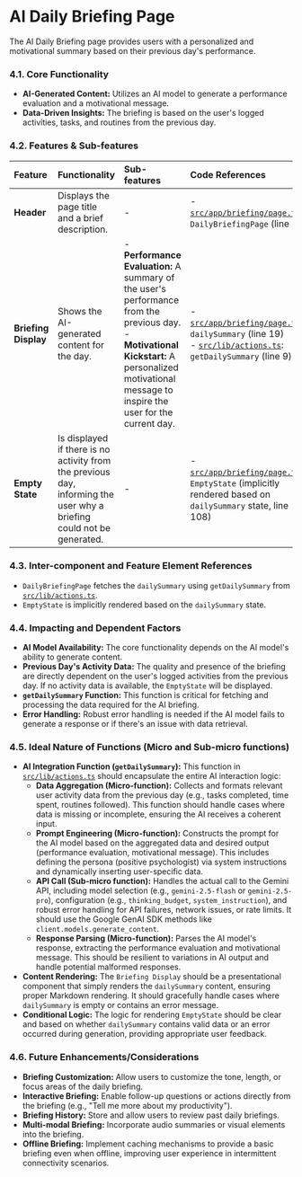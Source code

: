 # AI Daily Briefing Page

The AI Daily Briefing page provides users with a personalized and motivational summary based on their previous day's performance.

### 4.1. Core Functionality

*   **AI-Generated Content:** Utilizes an AI model to generate a performance evaluation and a motivational message.
*   **Data-Driven Insights:** The briefing is based on the user's logged activities, tasks, and routines from the previous day.

### 4.2. Features & Sub-features

| Feature | Functionality | Sub-features | Code References |
| :--- | :--- | :--- | :--- |
| **Header** | Displays the page title and a brief description. | - | - [`src/app/briefing/page.tsx`](src/app/briefing/page.tsx): `DailyBriefingPage` (line 13) |
| **Briefing Display** | Shows the AI-generated content for the day. | - **Performance Evaluation:** A summary of the user's performance from the previous day.<br>- **Motivational Kickstart:** A personalized motivational message to inspire the user for the current day. | - [`src/app/briefing/page.tsx`](src/app/briefing/page.tsx): `dailySummary` (line 19)<br>- [`src/lib/actions.ts`](src/lib/actions.ts): `getDailySummary` (line 9) |
| **Empty State** | Is displayed if there is no activity from the previous day, informing the user why a briefing could not be generated. | - | - [`src/app/briefing/page.tsx`](src/app/briefing/page.tsx): `EmptyState` (implicitly rendered based on `dailySummary` state, line 108) |

### 4.3. Inter-component and Feature Element References

*   `DailyBriefingPage` fetches the `dailySummary` using `getDailySummary` from [`src/lib/actions.ts`](src/lib/actions.ts).
*   `EmptyState` is implicitly rendered based on the `dailySummary` state.

### 4.4. Impacting and Dependent Factors

*   **AI Model Availability:** The core functionality depends on the AI model's ability to generate content.
*   **Previous Day's Activity Data:** The quality and presence of the briefing are directly dependent on the user's logged activities from the previous day. If no activity data is available, the `EmptyState` will be displayed.
*   **`getDailySummary` Function:** This function is critical for fetching and processing the data required for the AI briefing.
*   **Error Handling:** Robust error handling is needed if the AI model fails to generate a response or if there's an issue with data retrieval.

### 4.5. Ideal Nature of Functions (Micro and Sub-micro functions)

*   **AI Integration Function (`getDailySummary`):** This function in [`src/lib/actions.ts`](src/lib/actions.ts) should encapsulate the entire AI interaction logic:
    *   **Data Aggregation (Micro-function):** Collects and formats relevant user activity data from the previous day (e.g., tasks completed, time spent, routines followed). This function should handle cases where data is missing or incomplete, ensuring the AI receives a coherent input.
    *   **Prompt Engineering (Micro-function):** Constructs the prompt for the AI model based on the aggregated data and desired output (performance evaluation, motivational message). This includes defining the persona (positive psychologist) via system instructions and dynamically inserting user-specific data.
    *   **API Call (Sub-micro function):** Handles the actual call to the Gemini API, including model selection (e.g., `gemini-2.5-flash` or `gemini-2.5-pro`), configuration (e.g., `thinking_budget`, `system_instruction`), and robust error handling for API failures, network issues, or rate limits. It should use the Google GenAI SDK methods like `client.models.generate_content`.
    *   **Response Parsing (Micro-function):** Parses the AI model's response, extracting the performance evaluation and motivational message. This should be resilient to variations in AI output and handle potential malformed responses.
*   **Content Rendering:** The `Briefing Display` should be a presentational component that simply renders the `dailySummary` content, ensuring proper Markdown rendering. It should gracefully handle cases where `dailySummary` is empty or contains an error message.
*   **Conditional Logic:** The logic for rendering `EmptyState` should be clear and based on whether `dailySummary` contains valid data or an error occurred during generation, providing appropriate user feedback.

### 4.6. Future Enhancements/Considerations

*   **Briefing Customization:** Allow users to customize the tone, length, or focus areas of the daily briefing.
*   **Interactive Briefing:** Enable follow-up questions or actions directly from the briefing (e.g., "Tell me more about my productivity").
*   **Briefing History:** Store and allow users to review past daily briefings.
*   **Multi-modal Briefing:** Incorporate audio summaries or visual elements into the briefing.
*   **Offline Briefing:** Implement caching mechanisms to provide a basic briefing even when offline, improving user experience in intermittent connectivity scenarios.